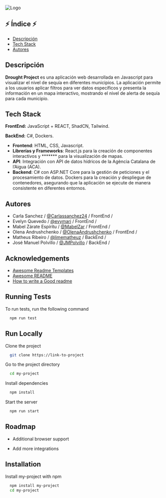 
![Logo](https://i.ibb.co/n3d4jdS/Drought-Project.gif)


## ⚡️ Índice ⚡️

- [Descripción](#descripción)
- [Tech Stack](#Tech-Stack)
- [Autores](#Autores)


## Descripción

**Drought Project** es una aplicación web desarrollada en Javascript para visualizar el nivel de sequía en diferentes municipios. La aplicación permite a los usuarios aplicar filtros para ver datos específicos y presenta la información en un mapa interactivo, mostrando el nivel de alerta de sequía para cada municipio.
## Tech Stack

**FrontEnd:** JavaScript + REACT, ShadCN, Tailwind.

**BackEnd:** C#, Dockers.

- **Frontend**: HTML, CSS, Javascript.
- **Librerías y Frameworks**: React.js para la creación de componentes interactivos y ******* para la visualización de mapas.
- **API**: Integración con API de datos hídricos de la Agència Catalana de l’Aigua (ACA).
- **Backend**: C# con ASP.NET Core para la gestión de peticiones y el procesamiento de datos. Dockers para la creación y despliegue de contenedores, asegurando que la aplicación se ejecute de manera consistente en diferentes entornos.

## Autores

- Carla Sanchez / [@Carlassanchez24](https://github.com/Carlassanchez24/) / FrontEnd /
- Evelyn Quevedo / [@evymari](https://github.com/evymari) / FrontEnd /
- Mabel Zárate Espíritu / [@MabelZar](https://github.com/MabelZar) / FrontEnd /
- Olena Andrushchenko / [@OlenaAndrushchenko](https://github.com/OlenaAndrushchenko) / FrontEnd /
- Matheus Ribeiro / [@limematheuz](https://github.com/limematheuz) / BackEnd /
- José Manuel Polvillo / [@JMPolvillo](https://github.com/JMPolvillo) / BackEnd /


## Acknowledgements

 - [Awesome Readme Templates](https://awesomeopensource.com/project/elangosundar/awesome-README-templates)
 - [Awesome README](https://github.com/matiassingers/awesome-readme)
 - [How to write a Good readme](https://bulldogjob.com/news/449-how-to-write-a-good-readme-for-your-github-project)


## Running Tests

To run tests, run the following command

```bash
  npm run test
```


## Run Locally

Clone the project

```bash
  git clone https://link-to-project
```

Go to the project directory

```bash
  cd my-project
```

Install dependencies

```bash
  npm install
```

Start the server

```bash
  npm run start
```


## Roadmap

- Additional browser support

- Add more integrations


## Installation

Install my-project with npm

```bash
  npm install my-project
  cd my-project
```
    
